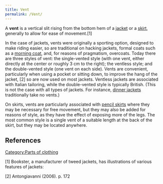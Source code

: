 ```yaml
---
title: Vent
permalink: /Vent/
---
```


A **vent** is a vertical slit rising from the bottom hem of a
[jacket](/jacket "wikilink") or a [skirt](/skirt "wikilink"), generally
to allow for ease of movement.[1]

In the case of jackets, vents were originally a sporting option,
designed to make riding easier, so are traditional on hacking jackets,
formal coats such as a [morning coat](/morning_coat "wikilink"), and,
for reasons of pragmatism, overcoats. Today there are three styles of
vent: the single-vented style (with one vent, either directly at the
center or roughly 3 cm to the right); the ventless style; and the
double-vented style (one vent on each side). Vents are convenient,
particularly when using a pocket or sitting down, to improve the hang of
the jacket, [2] so are now used on most jackets. Ventless jackets are
associated with Italian tailoring, while the double-vented style is
typically British. (This is not the case with all types of jackets. For
instance, [dinner jackets](/dinner_jacket "wikilink") traditionally take
no vents.)

On skirts, vents are particularly associated with [pencil
skirts](/pencil_skirt "wikilink") where they may be necessary for free
movement, but they may also be added for reasons of style, as they have
the effect of exposing more of the legs. The most common style is a
single vent of a suitable length at the back of the skirt, but they may
be located anywhere.

## References

<references/>

[Category:Parts of clothing](/Category:Parts_of_clothing "wikilink")

[1] Bookster, a manufacturer of tweed jackets, has illustrations of
various features of jackets:

[2] Antongiavanni (2006). p. 172